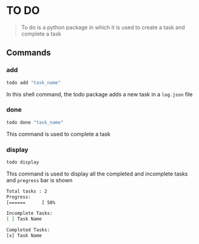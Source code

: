 # TO DO
> To do is a python package in which it is used to create a task and complete a task

## Commands
### add
```bash
todo add "task_name"
```
In this shell command, the todo package adds a new task in a `log.json` file
### done
```bash
todo done "task_name"
```
This command is used to complete a task
### display
```bash
todo display
```
This command is used to display all the completed and incomplete tasks and `pregress` bar is shown
```bash
Total tasks : 2
Progress:
[======      ] 50%

Incomplete Tasks:
[ ] Task Name

Completed Tasks:
[x] Task Name
```